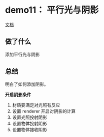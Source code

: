 # demo11： 平行光与阴影

[文档](https://threejs.org/docs/index.html?q=material#api/zh/materials/MeshStandardMaterial)

## 做了什么

添加平行光与阴影

## 总结

明白了如何添加阴影。

**开启阴影条件**

1. 材质要满足对光照有反应
2. 设置 renderer 开启对阴影的计算
3. 设置光照投射阴影
4. 设置物体投射阴影
5. 设置物体接收阴影
